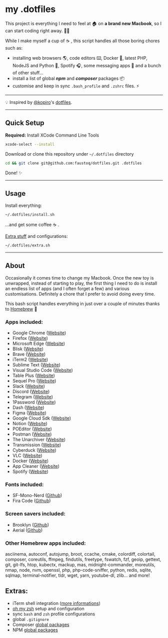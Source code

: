 # my .dotfiles

This project is everything I need to feel at 🏠  on **a brand new Macbook**, so I can start coding right away. 🧑‍💻

While I make myself a cup of ☕️ , this script handles all those boring chores such as:
- installing web browsers 🌎, code editors ⌨️, Docker 🐳, latest PHP, NodeJS and Python 🔧, Spotify 🎧, some messaging apps 💬 and a bunch of other stuff...
- install a list of global ***npm*** and ***composer*** packages 📦
- customise and keep in sync `.bash_profile` and `.zshrc` files. ⚡️

---
💡 Inspired by [@kopiro](https://github.com/kopiro/)'s [dotfiles](https://github.com/kopiro/dotfiles).

---

## Quick Setup

**Required:** Install XCode Command Line Tools
```bash
xcode-select --install
```

Download or clone this repository under `~/.dotfiles` directory
```bash
cd && git clone git@github.com:faustoq/dotfiles.git .dotfiles
```
Done! ✨

---

## Usage
Install everything:
```bash
~/.dotfiles/install.sh
```
...and get some coffee ☕️ .

<a href="#extras">Extra stuff</a> and configurations:
```bash
~/.dotfiles/extra.sh
```

---

## About

Occasionally it comes time to change my Macbook. Once the new toy is unwrapped, instead of starting to play, the first thing I need to do is install an endless list of apps (and I often forget a few) and various customisations. Definitely a chore that  I prefer to avoid doing every time. 

This bash script handles everything in just over a couple of minutes thanks to [Homebrew](https://brew.sh/) 🍺 

### Apps included:
- Google Chrome ([Website](https://www.google.com/chrome/))
- Firefox ([Website](https://www.mozilla.org/en-US/firefox/))
- Microsoft Edge ([Website](https://www.microsoft.com/en-us/edge))
- Blisk ([Website](https://blisk.io/))
- Brave ([Website](https://brave.com/))
- iTerm2 ([Website](https://iterm2.com/))
- Sublime Text ([Website](https://www.sublimetext.com/))
- Visual Studio Code ([Website](https://code.visualstudio.com/))
- Table Plus ([Website](https://tableplus.com/))
- Sequel Pro ([Website](https://www.sequelpro.com/))
- Slack ([Website](https://www.slack.com/))
- Discord ([Website](https://discord.com/))
- Telegram ([Website](https://telegram.org/))
- 1Password ([Website](https://1password.com/))
- Dash ([Website](https://kapeli.com/dash))
- Figma ([Website](https://www.figma.com/))
- Google Cloud Sdk ([Website](https://cloud.google.com/sdk/))
- Notion ([Website](https://www.notion.so/))
- POEditor ([Website](https://poeditor.com/))
- Postman ([Website](https://www.postman.com/))
- The Unarchiver ([Website](https://theunarchiver.com/))
- Transmission ([Website](https://transmissionbt.com/))
- Cyberduck ([Website](https://cyberduck.io/))
- VLC ([Website](https://www.videolan.org/vlc/))
- Docker ([Website](https://www.docker.com/))
- App Cleaner ([Website](https://freemacsoft.net/appcleaner/))
- Spotify ([Website](https://www.spotify.com/))

### Fonts included:
- SF-Mono-Nerd ([Github](https://github.com/epk/SF-Mono-Nerd-Font))
- Fira Code ([Github](https://github.com/tonsky/FiraCode))

### Screen savers included:
- Brooklyn ([Github](https://github.com/pedrommcarrasco/Brooklyn))
- Aerial ([Github](https://github.com/JohnCoates/Aerial))

### Other Homebrew apps included:
asciinema, autoconf, autojump, broot, ccache, cmake, colordiff, colortail, composer, coreutils, ffmpeg, findutils, freetype, fswatch, fzf, geoip, gettext, git, git-lfs, htop, kubectx, mackup, mas, midnight-commander, moreutils, nmap, node, nvm, openssl, php, php-code-sniffer, python, redis,  sqlite, sqlmap, terminal-notifier, tldr, wget, yarn, youtube-dl, zlib... and more!

## Extras:
- iTerm shell integration ([more informations](https://iterm2.com/documentation-shell-integration.html))
- [oh my zsh](https://ohmyz.sh/) setup and configuration
- sync `bash` and `zsh` profile configurations
- global `.gitignore`
- Composer [global packages](/packages/composer.txt)
- NPM [global packages](/packages/npm.txt)
